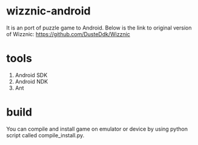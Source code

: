 # wizznic-android

It is an port of puzzle game to Android. Below is the link to original version of Wizznic:
https://github.com/DusteDdk/Wizznic

# tools

1. Android SDK
2. Android NDK
3. Ant

# build

You can compile and install game on emulator or device by using python script called compile_install.py.


